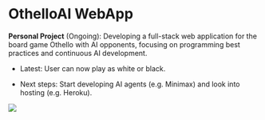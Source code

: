 # OthelloAI WebApp

**Personal Project** (Ongoing): Developing a full-stack web application for the board game Othello with AI opponents, focusing on programming best practices and continuous AI development.

- Latest: User can now play as white or black.  

- Next steps: Start developing AI agents (e.g. Minimax) and look into hosting (e.g. Heroku). 

<img src="https://s6.gifyu.com/images/S4YYA.gif" class="centerImage">

